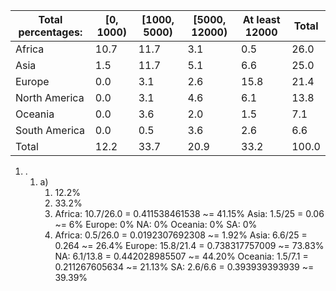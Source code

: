 

| Total percentages: | \[0, 1000)    | \[1000, 5000) | \[5000, 12000) | At least 12000 | Total |
| ------------- | ------------- | -------------- | -------------- | ----- | ----- |
| Africa        | 10.7          | 11.7           | 3.1            | 0.5   | 26.0  |
| Asia          | 1.5           | 11.7           | 5.1            | 6.6   | 25.0  |
| Europe        | 0.0           | 3.1            | 2.6            | 15.8  | 21.4  |
| North America | 0.0           | 3.1            | 4.6            | 6.1   | 13.8  |
| Oceania       | 0.0           | 3.6            | 2.0            | 1.5   | 7.1   |
| South America | 0.0           | 0.5            | 3.6            | 2.6   | 6.6   |
| Total         | 12.2          | 33.7           | 20.9           | 33.2  | 100.0 |

1. .
	1. a)
		1. 12.2%
		2. 33.2%
		3. 
			Africa: 10.7/26.0 = 0.411538461538 ~= 41.15%
			Asia: 1.5/25 = 0.06 ~= 6%
			Europe: 0%
			NA: 0%
			Oceania: 0%
			SA: 0%
		4. 
			Africa: 0.5/26.0 = 0.0192307692308 ~= 1.92%
			Asia: 6.6/25 = 0.264 ~= 26.4%
			Europe: 15.8/21.4 =  0.738317757009 ~= 73.83%
			NA: 6.1/13.8 = 0.442028985507 ~= 44.20%
			Oceania: 1.5/7.1 = 0.211267605634 ~= 21.13%
			SA: 2.6/6.6 = 0.393939393939 ~= 39.39%